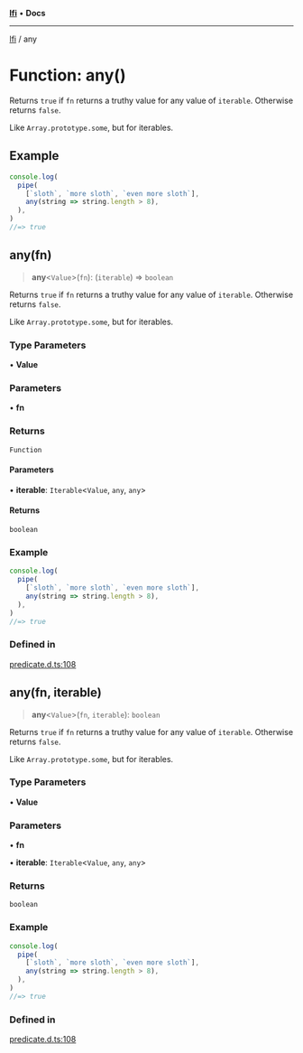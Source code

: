 [**lfi**](../readme.md) • **Docs**

---

[lfi](../globals.md) / any

# Function: any()

Returns `true` if `fn` returns a truthy value for any value of `iterable`.
Otherwise returns `false`.

Like `Array.prototype.some`, but for iterables.

## Example

```js
console.log(
  pipe(
    [`sloth`, `more sloth`, `even more sloth`],
    any(string => string.length > 8),
  ),
)
//=> true
```

## any(fn)

> **any**\<`Value`\>(`fn`): (`iterable`) => `boolean`

Returns `true` if `fn` returns a truthy value for any value of `iterable`.
Otherwise returns `false`.

Like `Array.prototype.some`, but for iterables.

### Type Parameters

• **Value**

### Parameters

• **fn**

### Returns

`Function`

#### Parameters

• **iterable**: `Iterable`\<`Value`, `any`, `any`\>

#### Returns

`boolean`

### Example

```js
console.log(
  pipe(
    [`sloth`, `more sloth`, `even more sloth`],
    any(string => string.length > 8),
  ),
)
//=> true
```

### Defined in

[predicate.d.ts:108](https://github.com/TomerAberbach/lfi/blob/dd796c78d3ff68ae7bf4a0272b3cbeca688438e7/src/operations/predicate.d.ts#L108)

## any(fn, iterable)

> **any**\<`Value`\>(`fn`, `iterable`): `boolean`

Returns `true` if `fn` returns a truthy value for any value of `iterable`.
Otherwise returns `false`.

Like `Array.prototype.some`, but for iterables.

### Type Parameters

• **Value**

### Parameters

• **fn**

• **iterable**: `Iterable`\<`Value`, `any`, `any`\>

### Returns

`boolean`

### Example

```js
console.log(
  pipe(
    [`sloth`, `more sloth`, `even more sloth`],
    any(string => string.length > 8),
  ),
)
//=> true
```

### Defined in

[predicate.d.ts:108](https://github.com/TomerAberbach/lfi/blob/dd796c78d3ff68ae7bf4a0272b3cbeca688438e7/src/operations/predicate.d.ts#L108)
